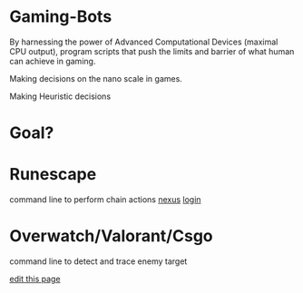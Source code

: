 # Gaming-Bots




By harnessing the power of Advanced Computational Devices (maximal CPU output), program scripts that push the limits and barrier of what human can achieve in gaming.






Making decisions on the nano scale in games.




Making Heuristic decisions




# Goal?


# Runescape

command line to perform chain actions [nexus](/nexus)   [login](https://github.com/yida-li/Gaming-Bots/blob/master/runescape/hatchery/access.gif)

# Overwatch/Valorant/Csgo
command line to detect and trace enemy target 

<span class="edit-link"><a href="https://github.com/yida-li/Gaming-Bots/edit/master/README.md" target="_blank"><i class="fa fa-github"></i> edit this page</a></span>
